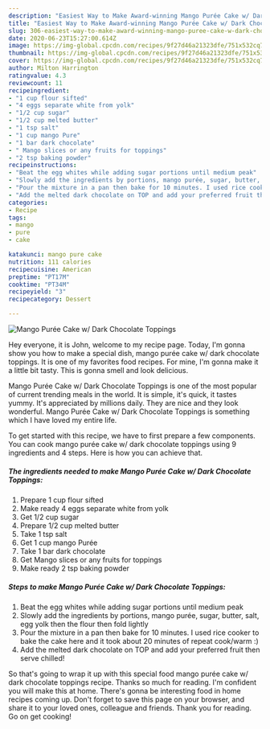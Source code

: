 ```yaml
---
description: "Easiest Way to Make Award-winning Mango Purée Cake w/ Dark Chocolate Toppings"
title: "Easiest Way to Make Award-winning Mango Purée Cake w/ Dark Chocolate Toppings"
slug: 306-easiest-way-to-make-award-winning-mango-puree-cake-w-dark-chocolate-toppings
date: 2020-06-23T15:27:00.614Z
image: https://img-global.cpcdn.com/recipes/9f27d46a21323dfe/751x532cq70/mango-puree-cake-w-dark-chocolate-toppings-recipe-main-photo.jpg
thumbnail: https://img-global.cpcdn.com/recipes/9f27d46a21323dfe/751x532cq70/mango-puree-cake-w-dark-chocolate-toppings-recipe-main-photo.jpg
cover: https://img-global.cpcdn.com/recipes/9f27d46a21323dfe/751x532cq70/mango-puree-cake-w-dark-chocolate-toppings-recipe-main-photo.jpg
author: Milton Harrington
ratingvalue: 4.3
reviewcount: 11
recipeingredient:
- "1 cup flour sifted"
- "4 eggs separate white from yolk"
- "1/2 cup sugar"
- "1/2 cup melted butter"
- "1 tsp salt"
- "1 cup mango Pure"
- "1 bar dark chocolate"
- " Mango slices or any fruits for toppings"
- "2 tsp baking powder"
recipeinstructions:
- "Beat the egg whites while adding sugar portions until medium peak"
- "Slowly add the ingredients by portions, mango purée, sugar, butter, salt, egg yolk then the flour then fold lightly"
- "Pour the mixture in a pan then bake for 10 minutes. I used rice cooker to bake the cake here and it took about 20 minutes of repeat cook/warm :)"
- "Add the melted dark chocolate on TOP and add your preferred fruit then serve chilled!"
categories:
- Recipe
tags:
- mango
- pure
- cake

katakunci: mango pure cake 
nutrition: 111 calories
recipecuisine: American
preptime: "PT17M"
cooktime: "PT34M"
recipeyield: "3"
recipecategory: Dessert

---
```



![Mango Purée Cake w/ Dark Chocolate Toppings](https://img-global.cpcdn.com/recipes/9f27d46a21323dfe/751x532cq70/mango-puree-cake-w-dark-chocolate-toppings-recipe-main-photo.jpg)

Hey everyone, it is John, welcome to my recipe page. Today, I'm gonna show you how to make a special dish, mango purée cake w/ dark chocolate toppings. It is one of my favorites food recipes. For mine, I'm gonna make it a little bit tasty. This is gonna smell and look delicious.

Mango Purée Cake w/ Dark Chocolate Toppings is one of the most popular of current trending meals in the world. It is simple, it's quick, it tastes yummy. It's appreciated by millions daily. They are nice and they look wonderful. Mango Purée Cake w/ Dark Chocolate Toppings is something which I have loved my entire life.




To get started with this recipe, we have to first prepare a few components. You can cook mango purée cake w/ dark chocolate toppings using 9 ingredients and 4 steps. Here is how you can achieve that.

<!--inarticleads1-->

##### The ingredients needed to make Mango Purée Cake w/ Dark Chocolate Toppings:

1. Prepare 1 cup flour sifted
1. Make ready 4 eggs separate white from yolk
1. Get 1/2 cup sugar
1. Prepare 1/2 cup melted butter
1. Take 1 tsp salt
1. Get 1 cup mango Purée
1. Take 1 bar dark chocolate
1. Get  Mango slices or any fruits for toppings
1. Make ready 2 tsp baking powder




<!--inarticleads2-->

##### Steps to make Mango Purée Cake w/ Dark Chocolate Toppings:

1. Beat the egg whites while adding sugar portions until medium peak
1. Slowly add the ingredients by portions, mango purée, sugar, butter, salt, egg yolk then the flour then fold lightly
1. Pour the mixture in a pan then bake for 10 minutes. I used rice cooker to bake the cake here and it took about 20 minutes of repeat cook/warm :)
1. Add the melted dark chocolate on TOP and add your preferred fruit then serve chilled!




So that's going to wrap it up with this special food mango purée cake w/ dark chocolate toppings recipe. Thanks so much for reading. I'm confident you will make this at home. There's gonna be interesting food in home recipes coming up. Don't forget to save this page on your browser, and share it to your loved ones, colleague and friends. Thank you for reading. Go on get cooking!
